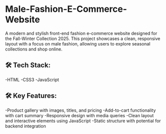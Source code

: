 # Male-Fashion-E-Commerce-Website
A modern and stylish front-end fashion e-commerce website designed for the Fall-Winter Collection 2025. This project showcases a clean, responsive layout with a focus on male fashion, allowing users to explore seasonal collections and shop online.

## 🛠️ Tech Stack:
   -HTML
   -CSS3
   -JavaScript
## 🛠️ Key Features:
   -Product gallery with images, titles, and pricing
   -Add-to-cart functionality with cart summary
   -Responsive design with media queries
   -Clean layout and interactive elements using JavaScript
   -Static structure with potential for backend integration
